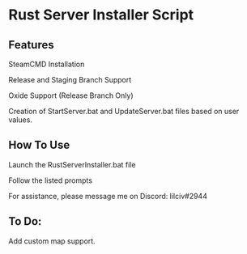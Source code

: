 # Rust Server Installer Script

## Features
SteamCMD Installation

Release and Staging Branch Support

Oxide Support (Release Branch Only)

Creation of StartServer.bat and UpdateServer.bat files based on user values.

## How To Use
Launch the RustServerInstaller.bat file

Follow the listed prompts


For assistance, please message me on Discord: lilciv#2944


## To Do:
Add custom map support.
